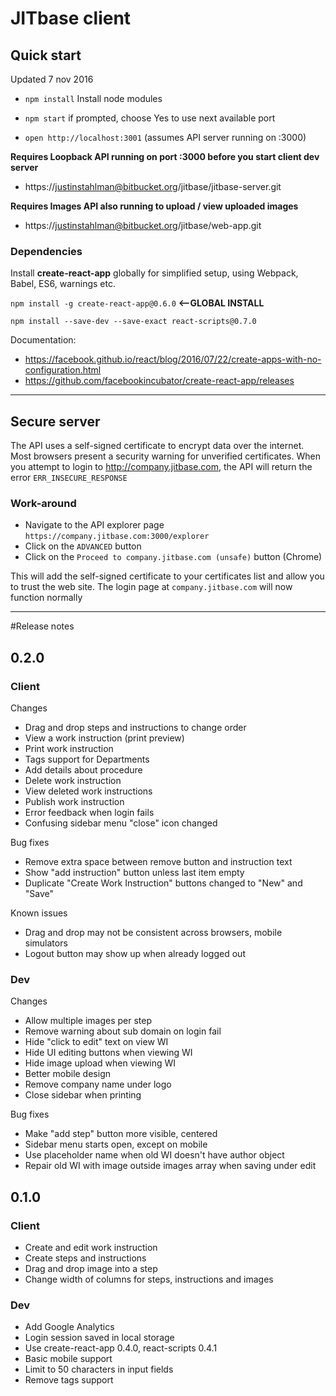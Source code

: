 # JITbase client

## Quick start
Updated 7 nov 2016

- `npm install` Install node modules

- `npm start` if prompted, choose Yes to use next available port

- `open http://localhost:3001` (assumes API server running on :3000)

**Requires Loopback API running on port :3000 before you start client dev server** 
- https://justinstahlman@bitbucket.org/jitbase/jitbase-server.git

**Requires Images API also running to upload / view uploaded images** 
- https://justinstahlman@bitbucket.org/jitbase/web-app.git



### Dependencies
Install **create-react-app** globally for simplified setup, using Webpack, Babel, ES6, warnings etc.

`npm install -g create-react-app@0.6.0` **<--GLOBAL INSTALL**

`npm install --save-dev --save-exact react-scripts@0.7.0`

Documentation:
- https://facebook.github.io/react/blog/2016/07/22/create-apps-with-no-configuration.html
- https://github.com/facebookincubator/create-react-app/releases
	

---

## Secure server
The API uses a self-signed certificate to encrypt data over the internet.  Most browsers present a security warning for unverified certificates.
When you attempt to login to http://company.jitbase.com, the API will return  the error `ERR_INSECURE_RESPONSE`

### Work-around
- Navigate to the API explorer page `https://company.jitbase.com:3000/explorer`
- Click on the `ADVANCED` button
- Click on the `Proceed to company.jitbase.com (unsafe)` button (Chrome)

This will add the self-signed certificate to your certificates list and allow you to trust the web site.  The login page at `company.jitbase.com` will now function normally


---

#Release notes

## 0.2.0

### Client
Changes
- Drag and drop steps and instructions to change order
- View a work instruction (print preview)
- Print work instruction
- Tags support for Departments
- Add details about procedure
- Delete work instruction
- View deleted work instructions
- Publish work instruction
- Error feedback when login fails
- Confusing sidebar menu "close" icon changed

Bug fixes
- Remove extra space between remove button and instruction text
- Show "add instruction" button unless last item empty
- Duplicate "Create Work Instruction" buttons changed to "New" and "Save"

Known issues
- Drag and drop may not be consistent across browsers, mobile simulators
- Logout button may show up when already logged out

### Dev
Changes
- Allow multiple images per step
- Remove warning about sub domain on login fail
- Hide "click to edit" text on view WI
- Hide UI editing buttons when viewing WI
- Hide image upload when viewing WI
- Better mobile design
- Remove company name under logo
- Close sidebar when printing

Bug fixes
- Make "add step" button more visible, centered
- Sidebar menu starts open, except on mobile
- Use placeholder name when old WI doesn't have author object
- Repair old WI with image outside images array when saving under edit

## 0.1.0

### Client
- Create and edit work instruction
- Create steps and instructions
- Drag and drop image into a step
- Change width of columns for steps, instructions and images

### Dev
- Add Google Analytics
- Login session saved in local storage
- Use create-react-app 0.4.0, react-scripts 0.4.1
- Basic mobile support
- Limit to 50 characters in input fields
- Remove tags support